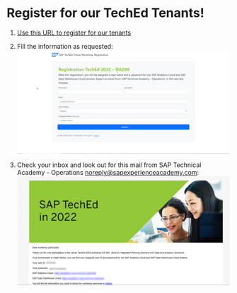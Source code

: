 # Register for our TechEd Tenants!

1. [Use this URL to register for our tenants](https://teched-reg-virtual-workshop-ui.cfapps.eu10-004.hana.ondemand.com/DA280/index.html)

2. Fill the information as requested:
<br>![](/exercises/00_Register/images/00_Register.png)

3. Check your inbox and look out for this mail from SAP Technical Academy - Operations <noreply@sapexperienceacademy.com>:
<br>![](/exercises/00_Register/images/00_Mail.png)
